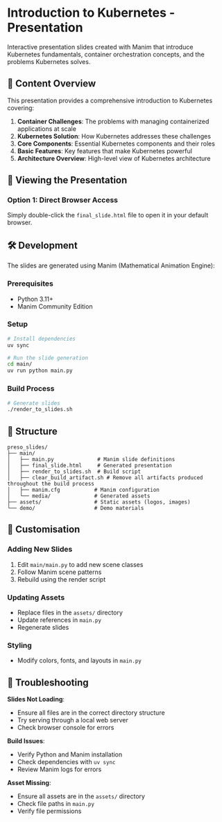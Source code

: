 # Introduction to Kubernetes - Presentation

Interactive presentation slides created with Manim that introduce Kubernetes fundamentals, container orchestration concepts, and the problems Kubernetes solves.

## 📖 Content Overview

This presentation provides a comprehensive introduction to Kubernetes covering:

1. **Container Challenges**: The problems with managing containerized applications at scale
2. **Kubernetes Solution**: How Kubernetes addresses these challenges
3. **Core Components**: Essential Kubernetes components and their roles
4. **Basic Features**: Key features that make Kubernetes powerful
5. **Architecture Overview**: High-level view of Kubernetes architecture

## 🎥 Viewing the Presentation

### Option 1: Direct Browser Access

Simply double-click the `final_slide.html` file to open it in your default browser.

## 🛠️ Development

The slides are generated using Manim (Mathematical Animation Engine):

### Prerequisites

- Python 3.11+
- Manim Community Edition

### Setup

```bash
# Install dependencies
uv sync

# Run the slide generation
cd main/
uv run python main.py
```

### Build Process

```bash
# Generate slides
./render_to_slides.sh
```

## 📁 Structure

```
preso_slides/
├── main/
│   ├── main.py              # Manim slide definitions
│   ├── final_slide.html     # Generated presentation
│   ├── render_to_slides.sh  # Build script
│   ├── clear_build_artifact.sh # Remove all artifacts produced throughout the build process
│   ├── manim.cfg           # Manim configuration
│   └── media/              # Generated assets
├── assets/                 # Static assets (logos, images)
└── demo/                   # Demo materials
```

## 🎨 Customisation

### Adding New Slides

1. Edit `main/main.py` to add new scene classes
2. Follow Manim scene patterns
3. Rebuild using the render script

### Updating Assets

- Replace files in the `assets/` directory
- Update references in `main.py`
- Regenerate slides

### Styling

- Modify colors, fonts, and layouts in `main.py`

## 🔧 Troubleshooting

**Slides Not Loading**:

- Ensure all files are in the correct directory structure
- Try serving through a local web server
- Check browser console for errors

**Build Issues**:

- Verify Python and Manim installation
- Check dependencies with `uv sync`
- Review Manim logs for errors

**Asset Missing**:

- Ensure all assets are in the `assets/` directory
- Check file paths in `main.py`
- Verify file permissions
